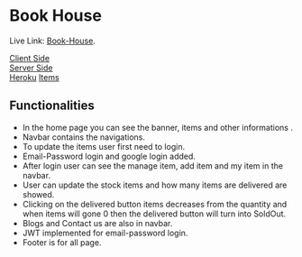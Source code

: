 # Book House 

Live Link: [Book-House](https://book-house-f63f7.web.app/).

[Client Side](https://github.com/ProgrammingHeroWC4/warehouse-management-client-side-JubayerAhmmodShuvo) </br>
[Server Side](https://github.com/ProgrammingHeroWC4/warehouse-management-server-side-JubayerAhmmodShuvo)
</br>
[Heroku](https://quiet-harbor-16613.herokuapp.com/)
[Items](https://quiet-harbor-16613.herokuapp.com/books)


## Functionalities

* In the home page you can see the banner, items and other informations .
* Navbar contains the navigations. 
* To update the items user first need to login.
* Email-Password login and google login added. 
* After login user can see the manage item, add item and my item in the navbar.
* User can update the stock items and how many items are delivered are showed.
* Clicking on the delivered button items decreases from the quantity and when items will gone 0 then the delivered button will turn into SoldOut.
* Blogs and Contact us are also in navbar.
* JWT implemented for email-password login.
* Footer is for all page.

